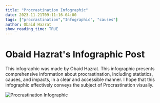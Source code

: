 ```yaml
---
title: "Procrastination Infographic"
date: 2023-11-21T09:11:16-04:00
tags: ["procrastination","Infographic", "causes"]
author: Obaid Hazrat
show_reading_time: TRUE
---
```


# Obaid Hazrat's Infographic Post

This infographic was made by Obaid Hazrat. This infographic presents comprehensive information about procrastination, including statistics, causes, and impacts, in a clear and accessible manner.   I hope that this infographic effectively conveys the subject of Procrastination visually.   

![Procrastination Infographic](/Obaid_infographic.png) 

